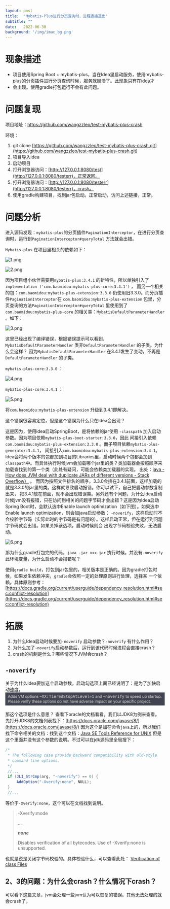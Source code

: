 ```yaml
---
layout: post
title:  "Mybatis-Plus进行分页查询时，进程直接退出"
subtitle: ""
date:   2022-06-30
background: '/img/imac_bg.png'
---
```


# 现象描述

- 项目使用Spring Boot + mybatis-plus，当在Idea里启动服务，使用mybatis-plus的分页插件进行分页查询时候，服务就崩溃了。此现象只有在idea才
- 会出现。使用gradle打包运行不会有此问题。

# 问题复现

项目地址：https://github.com/wangzzleo/test-mybatis-plus-crash

环境：
> 

1. git clone [https://github.com/wangzzleo/test-mybatis-plus-crash.git](https://github.com/wangzzleo/test-mybatis-plus-crash.git)
2. 项目导入idea
3. 启动项目
4. 打开浏览器访问：[http://127.0.0.1:8080/test](http://127.0.0.1:8080/testerr)，正常返回。
5. 打开浏览器访问：[http://127.0.0.1:8080/testerr](http://127.0.0.1:8080/testerr)，crash。
6. 使用gradle构建项目，找到jar包启动。正常启动，访问上述链接，正常。

# 问题分析

进入源码发现：`mybatis-plus`的分页插件`PaginationInterceptor`，在进行分页查询时，运行到`PaginationInterceptor#queryTotal` 方法就会出错。

`Mybatis-plus` 在项目里相关的依赖如下：

![1.png](https://s2.loli.net/2022/06/30/HSNW5VCgqvzZscM.png)

![2.png](https://s2.loli.net/2022/06/30/dPkSv8r3BnRQNiZ.png)

因为项目组小伙伴需要用`mybatis-plus:3.4.1` 的新特性，所以单独引入了`implementation ('com.baomidou:mybatis-plus-core:3.4.1')` ，
而另一个相关的包：`com.baomidou:mybatis-plus-extension:3.3.0` 仍使用旧3.3.0。而分页插件`PaginationInterceptor`在
`com.baomidou:mybatis-plus-extension` 包里，分页查询的方法`PaginationInterceptor#queryTotal` 里使用到了
`com.baomidou:mybatis-plus-core` 的相关类：`MybatisDefaultParameterHandler` 。如下：

![3.png](https://s2.loli.net/2022/06/30/2cD6ymxnRHeIuGj.png)

这里已经出现了编译错误，根据错误提示可以看到，`MybatisDefaultParameterHandler` 类非`DefaultParameterHandler` 的子类。为什么会这样？
因为`MybatisDefaultParameterHandler` 在3.4.1发生了变动，不再是`DefaultParameterHandler` 的子类。

`mybatis-plus-core:3.3.0` ：

![4.png](https://s2.loli.net/2022/06/30/rm1UWG69SVMaCpt.png)

`mybatis-plus-core:3.4.1` ：

![5.png](https://s2.loli.net/2022/06/30/gasvOMATENLmRli.png)

将`com.baomidou:mybatis-plus-extension` 升级到3.4.1即解决。

这个错误很容易定位，但是这个错误为什么只在Idea会出现？

这是因为，使用idea启动SpringBoot，是将依赖的jar使用 `-classpath` 加入启动参数。因为项目依赖`mybatis-plus-boot-starter:3.3.0`，因此
间接引入依赖`com.baomidou:mybatis-plus-extension:3.3.0` 。而子项目依赖`mybatis-plus-generator:3.4.1`，
间接引入`com.baomidou:mybatis-plus-extension:3.4.1`。Idea会将两个版本的包都加到项目的Libraries里，启动时候两个包都会加到
`classpath`中。而具体执行时候jvm会加载哪个jar里的类？类加载器会按照顺序来加载查找到的第一个类（此处有疑问，可能会依赖类加载器的实现。
出处：[java - How does JVM deal with duplicate JARs of different versions - Stack Overflow）](https://stackoverflow.com/questions/1669305/how-does-jvm-deal-with-duplicate-jars-of-different-versions) 。
而因为按照文件排名的顺序，3.3.0会排在3.4.1前面，这样加载的就是3.3.0的jar里的类。这样就导致启动报错。你可以试下，自己把启动参数复制出来，
把3.4.1放在前面，就不会出现错误类。另外还有个问题，为什么Idea启动时候jvm没有报错，只在访问到相关的问题字节码才会出错？这是因为Idea启动
Spring Boot时，会默认选中Enable launch optimization（如下图）。如果选中Enable launch optimization，则会加java启动参数：
`-noverify`，这样启动时不会校验字节码（实际此时的字节码是有问题的）。这样启动正常，但在运行到问题字节码就会出错。如果关掉该选项，启动时候则会
出现字节码校验失败，无法启动。

![6.png](https://s2.loli.net/2022/06/30/yqD2vYS8WzlOtdi.png)

那为什么gradle打包完的代码，`java -jar xxx.jar` 执行时候，并没有`-noverify`此环境变量，为什么启动不会报错呢？

使用`gradle build`，打包到jar包里的，相关版本是正确的。因为gradle打包时候，如果发生依赖冲突，`gradle`会依照一定的处理原则进行处理，选择某
一个依赖。具体原则参考：[https://docs.gradle.org/current/userguide/dependency_resolution.html#sec:conflict-resolution](https://docs.gradle.org/current/userguide/dependency_resolution.html#sec:conflict-resolution)

# 拓展

1. 为什么Idea启动时候要加`-noverify` 启动参数？`-noverify` 有什么作用？
2. 为什么加了`-noverify`启动参数后，运行到该代码时候进程会直接crash？
3. crash的机制是什么？哪些情况下JVM会crash？

## `-noverify`
关于为什么Idea要加这个启动参数，启动勾选项上面已经说明了：是为了加快启动速度。
![img.png](/img/idea_start_optiol.png)

那这个选项是什么意思？
查看下oracle的文档看看。我们以JDK8为例来查看。
先打开JDK8的文档列表找下：[https://docs.oracle.com/javase/8/](https://docs.oracle.com/javase/8/)
因为这个是加在命令`java`上的，所以我们找下命令相关的文档：找到这个文档：[Java SE Tools Reference for UNIX](https://docs.oracle.com/javase/8/docs/technotes/tools/unix/java.html)
但是这个里面并没有这个参数的说明。不过可以在jdk源码里全局搜下：
```java
/*
 * The following case provide backward compatibility with old-style
 * command line options.
 */
 //...
 if (JLI_StrCmp(arg, "-noverify") == 0) {
     AddOption("-Xverify:none", NULL);
 }
 //...
```
等价于`-Xverify:none`，这个可以在文档找到说明。
>-Xverify:mode
> 
> 
>...
> 
>***none***
> 
>Disables verification of all bytecodes. Use of -Xverify:none is unsupported.

也就是说是关闭字节码校验的。具体校验什么，可以查看此处： [Verification of class Files](https://docs.oracle.com/javase/specs/jvms/se8/html/jvms-4.html#jvms-4.10)

## 2、3的问题：为什么会crash？什么情况下crash？
可以看下这篇文章，jvm会处理一些jvm认为可以恢复的错误。其他无法处理的就会crash了。
